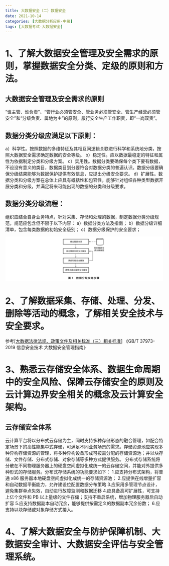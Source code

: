 ```yaml
---
title: 大数据安全（二）数据安全
date: 2021-10-14
categories: [大数据分析应用-中级]
tags: [大数据考试-大数据安全]
---
```



# 1、了解大数据安全管理及安全需求的原则，掌握数据安全分类、定级的原则和方法。
## 大数据安全管理及安全需求的原则
“谁主管、谁负责”、“管行业必须管安全、管业务必须管安全、管生产经营必须管安全”和“分级负责、属地为主”的原则，履行安全生产工作职责，即“一岗双责”。

## 数据分类分级应满足以下原则：
a）科学性。按照数据的多维特征及其相互间逻辑关联进行科学和系统地分类，按照大数据安全需求确定数据的安全等级。
b）稳定性。应以数据最稳定的特征和属性为依据制定分类和分级方案。
c）实用性。数据分类要确保每个类下要有数据，不设没有意义的类目，数据类目划分要符合对数据分类的普遍认识。数据分级要确保分级结果能够为数据保护提供有效信息，应提出分级安全要求。
d）扩展性。数据分类和分级方案在总体上应具有概括性和包容性，能够针对组织各种类型数据开展分类和分级，并满足将来可能出现的数据的分类和分级要求。

## 数据分类分级流程：
组织应结合自身业务特点，针对采集、存储和处理的数据，制定数据分类分级规范，规范应包含但不限于以下内容：
a）数据分类方法及指南；
b）数据分级详细清单，包含每类数据的初始安全级别；
c）数据分级保护的安全要求；

![](/images/bigdata/2-13.png) 

# 2、了解数据采集、存储、处理、分发、删除等活动的概念，了解相关安全技术与安全要求。
参考[[大数据法律法规、政策文件及相关标准（三）相关标准]](/2021/10/11/大数据考试/一、大数据法律法规、政策文件及相关标准/大数据法律法规、政策文件及相关标准(三)相关标准/) 《GB/T 37973-2019 信息安全技术 大数据安全管理指南》

# 3、熟悉云存储安全体系、数据生命周期中的安全风险、保障云存储安全的原则及云计算边界安全相关的概念及云计算安全架构。
## 云存储安全体系
云计算平台将以分布式云存储为主，同时支持多种存储形态的融合管理，如配合特定场景下的高性能集中式存储，可满足不同业务场景的需求。存储资源池应实现多种异构存储资源的管理，将多种异构设备形成可按需分配的存储资源池；并以块存储、文件存储、分布式存储、对象存储等多种方式提供服务。
分布式存储系统将分散在不同物理服务器上的硬盘空间虚拟化成统一的云存储空间，并能对外提供多种形式的存储服务。分布式存储系统的功能要求如下：
1.应支持分布式架构，将普通 x86 服务器本地硬盘空间虚拟化成统一的存储资源池；
2.应提供在线增量扩容和自动数据平衡能力，允许建设位配置数据分布策略
3.应采用多管理节点设计，避免集群单点失效，自动进行故障监测和数据迁移
4.应具备高可扩展性，可支持上亿个文件和 PB 以上量级的文件存储；支持不重启系统，增加物理服务器后自动扩容
5.应支持数据副本自动冗余，能够提供按需定义的数据副本冗余份数；
6.应支持以块存储或对象存储方式接入。


# 4、了解大数据安全与防护保障机制、大数据安全审计、大数据安全评估与安全管理系统。
